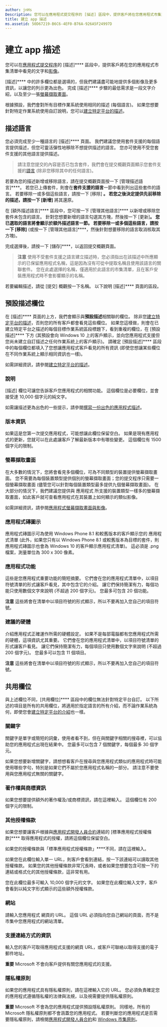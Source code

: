 ```yaml
---
author: jnHs
Description: 您可以在應用程式提交程序的 [描述] 區段中，提供客戶將在您應用程式市集清單中看見的文字和影像。
title: 建立 app 描述
ms.assetid: 50D67219-B6C6-4EF0-B76A-926A5F24997D
---
```


# 建立 app 描述


您可以在[應用程式提交程序](app-submissions.md)的 [描述]**** 區段中，提供客戶將在您的應用程式市集清單中看見的文字和[影像](app-screenshots-and-images.md)。

[描述]**** 中的許多欄位都是選填的，但我們建議盡可能地提供多個影像及更多資訊，以讓您的列示更為出色。 完成 [描述]**** 步驟的最低需求是一段文字介紹，以及至少一張[螢幕擷取畫面](app-screenshots-and-images.md)。

根據預設，我們會對所有目標作業系統使用相同的描述 (每個語言)。 如果您想要針對特定作業系統使用自訂說明，您可以[建立特定平台的描述](create-platform-specific-descriptions.md)。

## 描述語言

您必須完成至少一種語言的 [描述]**** 頁面。 我們建議您使用套件支援的每個語言提供描述，但您可靈活彈性地移除不想提供描述的語言。 您亦可使用不受您套件支援的其他語言提供描述。

> 請注意您提交的內容是否已包含套件，我們會在提交概觀頁面顯示您套件支援的[語言](supported-languages.md) (除非您移除其中的任何語言)。

若要為您的描述新增或移除語言，請在提交概觀頁面按一下 [管理描述語言]****。 若您已上傳套件，則會在**套件支援的語言**一節中看到列出這些套件的語言。 若要移除一或多個這些語言，請按一下 [移除] ****。 若您之後決定提供先前移除的描述，請按一下 [新增]**** 將其還原。

在 [額外描述語言]**** 區段中，您可按一下 [管理其他語言]**** 以新增或移除您套件未包含的語言。 針對您想要新增的語言勾選其方塊，然後按一下 [更新]****。 您已選取的語言將會顯示於**額外描述語言**一節。 若要移除一或多個這些語言，請按一下 [移除]**** (或按一下 [管理其他語言]****，然後針對想要移除的語言取消核取其方塊)。

完成選擇後，請按一下 [儲存]****，以返回提交概觀頁面。

> **注意** 使用不受套件支援之語言建立描述時，您必須指出在該描述中所應顯示的已保留應用程式名稱，這是因為沒有可從中提取名稱且使用該語言的關聯套件。 您在此處選擇的名稱，僅適用於此語言的市集清單，且在客戶安裝應用程式時不會影響顯示的名稱。

若要編輯描述，請從 [提交] 概觀按一下名稱。 以下說明 [描述]**** 頁面的區段。

## 預設描述欄位


在 [描述]**** 頁面的上方，我們會顯示與**預設描述**相關聯的欄位。 除非您[建立特定平台的描述](create-platform-specific-descriptions.md)，否則您的所有客戶都會看見這些欄位。 如果您這樣做，則會在已建立特定平台之描述的每個目標作業系統區段標題下，看到重複的欄位，在 [預設描述]**** 下方 (其預設會向 Windows 10 上的客戶顯示，並向您應用程式支援但您尚未建立自訂描述之任何作業系統上的客戶顯示)。 請確定 [預設描述]**** 區段中的每個欄位都填入了您想讓應用程式客戶看見的所有資訊 (即使您想讓某些欄位在不同作業系統上顯示相同資訊也一樣)。

如需詳細資訊，請參閱[建立特定平台的描述](create-platform-specific-descriptions.md)。

### 說明

[描述] 欄位可讓您告訴客戶您應用程式的相關功能。 這個欄位是必要欄位，並會接受達 10,000 個字元的純文字。

如需讓描述更為出色的一些提示，請參閱[撰寫一份出色的應用程式描述](write-a-great-app-description.md)。

### 版本資訊

如果這是您第一次提交應用程式，可能想讓此欄位保留空白。 如果是現有應用程式的更新，您就可以在此處讓客戶了解最新版本中有哪些變更。 這個欄位有 1500 個字元的限制。

### 螢幕擷取畫面

在大多數的情況下，您將會看見多個欄位，可為不同類型的裝置提供螢幕擷取畫面。 您不需要為每個裝置類型提供個別的螢幕擷取畫面；您的提交程序只需要一個螢幕擷取畫面 (儘管您可以針對每個裝置類型最多提供九個螢幕擷取畫面)。 在大部分的情況下，我們建議您提供與 應用程式 所支援的裝置類型一樣多的螢幕擷取畫面，如此客戶就可查看應用程式在其裝置上如何顯示的類似影像。

如需詳細資訊，請參閱[應用程式螢幕擷取畫面與影像](app-screenshots-and-images.md)。

### 應用程式磚圖示

應用程式磚圖示可為使用 Windows Phone 8.1 和較舊版本的客戶顯示您的 應用程式清單 (此外，如果您只有以 Windows Phone 8.1 或較舊版本為目標的套件，則 應用程式磚圖示也會為 Windows 10 的客戶顯示應用程式清單)。 這必須是 .png 檔案，測量單位為 300 x 300 像素。

### 應用程式功能

這些是您應用程式重要功能的簡短摘要。 它們會在您的應用程式清單中，以項目符號清單的形式讓客戶看見，其中包含它的介紹。 讓它們保持簡潔有力，每個功能只使用數個文字來說明 (不超過 200 個字元)。 您最多可包含 20 個功能。

**注意** 這些將會在清單中以項目符號的形式顯示，所以不要再加入您自己的項目符號。

 

### 建議的硬體

介紹應用程式正確運作所需的硬體設定。 如果不是每部電腦都有您應用程式所需的硬體，這項資訊尤其重要。 它們會在您的應用程式清單中，以項目符號清單的形式讓客戶看見。 讓它們保持簡潔有力，每個項目只使用數個文字來說明 (不超過 200 個字元)。 您最多可以包含 11 個項目。

**注意** 這些將會在清單中以項目符號的形式顯示，所以不要再加入您自己的項目符號。

 

## 共用欄位


與上述欄位不同，[共用欄位]**** 區段中的欄位無法針對特定平台自訂。 以下所述的項目是所有的共用欄位，將適用於指定語言的所有介紹，而不論作業系統為何，即使您會[建立特定平台的介紹](create-platform-specific-descriptions.md)也一樣。

### 關鍵字

關鍵字是單字或簡短的詞彙，使用者看不到，但在與關鍵字相關的搜尋裡，可以協助您的應用程式出現在結果中。 您最多可以包含 7 個關鍵字，每個最多 30 個字元。

如果您想要新增關鍵字，請想想看客戶在搜尋與您應用程式類似的應用程式時可能使用哪些字句，特別是如果它們不屬於您應用程式名稱的一部分。 請注意不要使用與您應用程式無關的關鍵字。

### 著作權與商標資訊

如果您想要提供額外的著作權及/或商標資訊，請在這裡輸入。 這個欄位有 200 個字元的限制。

### 其他授權條款

如果您想要讓客戶根據與[應用程式開發人員合約](https://msdn.microsoft.com/library/windows/apps/hh694058)連結的 [標準應用程式授權條款]**** 取得應用程式的授權，請將這個欄位保留空白。

如果您的授權條款與「標準應用程式授權條款」****不同，請在這裡輸入。

如果您在此欄位輸入單一 URL，則客戶會看到連結，按一下該連結可以讀取其他授權條款。 如果您的其他授權條款非常冗長時，或者如果您想要包含可按一下的連結或格式化的其他授權條款，這非常有用。

您在此欄位最多可輸入 10,000 個字元的文字。 如果您在此欄位輸入文字，客戶會看到以純文字形式顯示的這些額外授權條款。

### 網站

請輸入您應用程式 網頁的 URL。 這個 URL 必須指向您自己網站的頁面，而不是市集中您應用程式的網站清單。

### 支援連絡方式的資訊

輸入您的客戶可取得應用程式支援的網頁 URL，或客戶可聯絡以取得支援的電子郵件地址。

**重要** Microsoft 不會向客戶提供有關您應用程式的支援。

 

### 隱私權原則

如果您的應用程式具有隱私權原則，請在這裡輸入它的 URL。 您必須負責確定您的應用程式遵循隱私權的法律與法規，以及視需要提供隱私權原則。

**重要** Microsoft 不會為您的應用程式提供預設隱私權原則。 同樣地，所有的 Microsoft 隱私權原則都不會涵蓋您的應用程式。 若要判斷您的應用程式是否需要隱私權原則，請檢閱[應用程式開發人員合約](https://msdn.microsoft.com/library/windows/apps/hh694058)和 [Windows 市集原則](https://msdn.microsoft.com/en-us/library/windows/apps/dn764944.aspx#pol_10_5_1)。


<!--HONumber=May16_HO2-->


